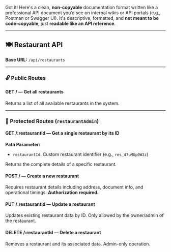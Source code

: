 Got it! Here's a clean, **non-copyable** documentation format written like a professional API document you’d see on internal wikis or API portals (e.g., Postman or Swagger UI). It's descriptive, formatted, and **not meant to be code-copyable**, just **readable like an API reference**.

---

## 🍽️ **Restaurant API**

**Base URL:** `/api/restaurants`

---

### 🔓 Public Routes

#### **GET /** — Get all restaurants

Returns a list of all available restaurants in the system.

---

### 🔐 Protected Routes (`restaurantAdmin`)

#### **GET /\:restaurantId** — Get a single restaurant by its ID

**Path Parameter:**

* `restaurantId`: Custom restaurant identifier (e.g., `res_47uMGp0W3z`)

Returns the complete details of a specific restaurant.

#### **POST /** — Create a new restaurant

Requires restaurant details including address, document info, and operational timings.
**Authorization required.**

#### **PUT /\:restaurantId** — Update a restaurant

Updates existing restaurant data by ID. Only allowed by the owner/admin of the restaurant.

#### **DELETE /\:restaurantId** — Delete a restaurant

Removes a restaurant and its associated data. Admin-only operation.

